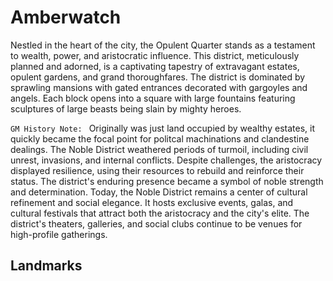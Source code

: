 # Amberwatch

Nestled in the heart of the city, the Opulent Quarter stands as a testament to wealth, power, and aristocratic influence. This district, meticulously planned and adorned, is a captivating tapestry of extravagant estates, opulent gardens, and grand thoroughfares. The district is dominated by sprawling mansions with gated entrances decorated with gargoyles and angels. Each block opens into a square with large fountains featuring sculptures of large beasts being slain by mighty heroes. 

`GM History Note: ` Originally was just land occupied by wealthy estates, it quickly became the focal point for politcal machinations and clandestine dealings. The Noble District weathered periods of turmoil, including civil unrest, invasions, and internal conflicts. Despite challenges, the aristocracy displayed resilience, using their resources to rebuild and reinforce their status. The district's enduring presence became a symbol of noble strength and determination. Today, the Noble District remains a center of cultural refinement and social elegance. It hosts exclusive events, galas, and cultural festivals that attract both the aristocracy and the city's elite. The district's theaters, galleries, and social clubs continue to be venues for high-profile gatherings.

## Landmarks